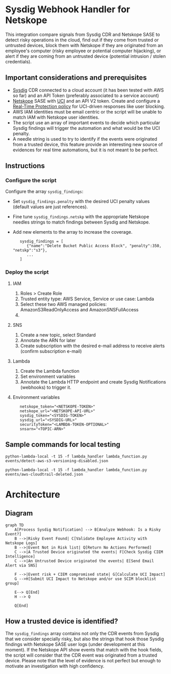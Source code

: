 # Sysdig Webhook Handler for Netskope

This integration compare signals from Sysdig CDR and Netskope SASE to detect risky operations in the cloud, find out if they come from trusted or untrusted devices, block them with Netskope if they are originated from an employee's computer (risky employee or potential computer hijacking), or alert if they are coming from an untrusted device (potential intrusion / stolen credentials).

## Important considerations and prerequisites

- [Sysdig](https://sysdig.com) CDR connected to a cloud account (it has been tested with AWS so far) and an API Token (preferably associated to a service account)
- [Netskope](https://www.netskope.com/products/secure-access-service-edge) SASE with [UCI](https://docs.netskope.com/en/behavior-analytics-user-confidence-index/) and an API V2 token. Create and configure a [Real-Time Protection policy](https://docs.netskope.com/en/inline-policies/) for UCI-driven responses like user blocking.
- AWS IAM identities must be email centric or the script will be unable to match IAM with Netskope user identities.
- The script use an array of important events to decide which particular Sysdig findings will trigger the automation and what would be the UCI penalty.
- A needle string is used to try to identify if the events were originated from a trusted device, this feature provide an interesting new source of evidences for real time automations, but it is not meant to be perfect.

## Instructions

### Configure the script
Configure the array `sysdig_findings`:
- Set `sysdig_findings.penalty` with the desired UCI penalty values (default values are just references).
- Fine tune `sysdig_findings.netskp` with the appropriate Netskope needles strings to match findings between Sysdig and Netskope.
- Add new elements to the array to increase the coverage.  

   ```
      sysdig_findings = [
         {"name":"Delete Bucket Public Access Block", "penalty":350, "netskp":"s3"},
         ...
      ]
   ```

### Deploy the script 
1. IAM
   1. Roles > Create Role
   2. Trusted entity type: AWS Service, Service or use case: Lambda
   3. Select these two AWS managed policies: AmazonS3ReadOnlyAccess and AmazonSNSFullAccess
   4. 
2. SNS
   1. Create a new topic, select Standard
   2. Annotate the ARN for later
   3. Create subscription with the desired e-mail address to receive alerts (confirm subscription e-mail)
3. Lambda
   1. Create the Lambda function
   2. Set environment variables
   3. Annotate the Lambda HTTP endpoint and create Sysdig Notifications (webhooks) to trigger it.
4. Environment variables   

      ```
         netskope_token="<NETSKOPE-TOKEN>"
         netskope_url="<NETSKOPE-API-URL>"
         sysdig_token="<SYSDIG-TOKEN>"
         sysdig_url="<SYSDIG-URL>"
         securityToken="<LAMBDA-TOKEN-OPTIONAL>"
         snsarn="<TOPIC-ARN>"
      ```

## Sample commands for local testing

`python-lambda-local -t 15 -f lambda_handler lambda_function.py events/detect-aws-s3-versioning-disabled.json`

`python-lambda-local -t 15 -f lambda_handler lambda_function.py events/aws-cloudtrail-deleted.json`

# Architecture

## Diagram

```mermaid
graph TD
    A[Process Sysdig Notification] --> B[Analyze Webhook: Is a Risky Event?]
    B -->|Risky Event Found| C[Validate Employee Activity with Netskope Logs]
    B -->|Event Not in Risk list| Q[Return No Actions Performed]
    C -->|A Trusted Device originated the events| F[Check Sysdig CIEM Intelligence]
    C -->|An Untrusted Device originated the events| E[Send Email Alert via SNS]

    F -->|Event risk + CIEM compromised state| G[Calculate UCI Impact]
    G -->H[Submit UCI Impact to Netskope and/or use SCIM blocklist group]

    E--> Q[End]
    H --> Q

    Q[End]
```

## How a trusted device is identified?

The `sysdig_findings` array contains not only the CDR events from Sysdig that we consider specially risky, but also the strings that hook those Sysdig findings with Netskope SASE user logs (under development at this moment).
If the Netskope API show events that match with the hook fields, the script will consider that the CDR event was originated from a trusted device. Please note that the level of evidence is not perfect but enough to motivate an investigation with high confidency.
